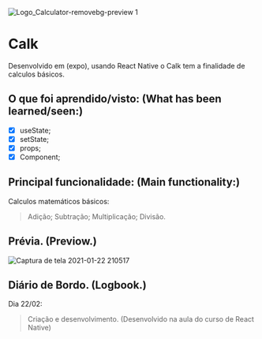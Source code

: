 ![Logo_Calculator-removebg-preview 1](https://user-images.githubusercontent.com/40076527/105560092-a3358700-5cf1-11eb-845d-a9fc493c557d.png)

# Calk
Desenvolvido em (expo), usando React Native o Calk tem a finalidade de calculos básicos.

## O que foi aprendido/visto: (What has been learned/seen:)

- [x] useState;
- [x] setState;
- [x] props;
- [x] Component;

## Principal funcionalidade: (Main functionality:)

  Calculos matemáticos básicos:
  > Adição;
  > Subtração;
  > Multiplicação;
  > Divisão.

## Prévia. (Previow.)

![Captura de tela 2021-01-22 210517](https://user-images.githubusercontent.com/40076527/105561492-9e72d200-5cf5-11eb-8450-452031de6357.png)


## Diário de Bordo. (Logbook.) 

Dia 22/02:
> Criação e desenvolvimento. (Desenvolvido na aula do curso de React Native)
